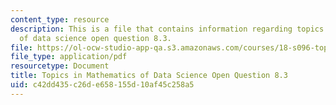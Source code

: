 ```yaml
---
content_type: resource
description: This is a file that contains information regarding topics in mathematics
  of data science open question 8.3.
file: https://ol-ocw-studio-app-qa.s3.amazonaws.com/courses/18-s096-topics-in-mathematics-of-data-science-fall-2015/c42dd435c26de658155d10af45c258a5_MIT18_S096F15_Open8.3.pdf
file_type: application/pdf
resourcetype: Document
title: Topics in Mathematics of Data Science Open Question 8.3
uid: c42dd435-c26d-e658-155d-10af45c258a5
---
```

